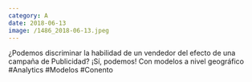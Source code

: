 ```yaml
--- 
category: A 
date: 2018-06-13 
image: /1486_2018-06-13.jpeg 
--- 
```


¿Podemos discriminar la habilidad de un vendedor del efecto de una campaña de Publicidad? ¡Sí, podemos! Con modelos a nivel geográfico #Analytics #Modelos #Conento